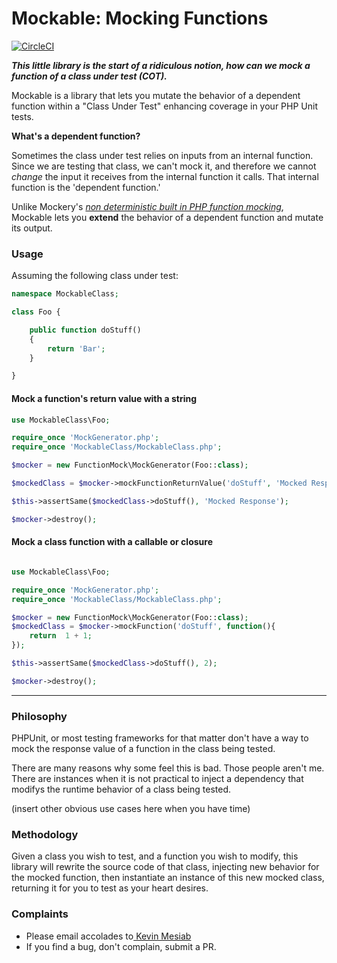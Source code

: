 # Mockable: Mocking Functions

[![CircleCI](https://dl.circleci.com/status-badge/img/gh/kmesiab/php-function-mocker/tree/main.svg?style=svg)](https://dl.circleci.com/status-badge/redirect/gh/kmesiab/php-function-mocker/tree/main)

***This little library is the start of a ridiculous notion, how can we mock a
function of a class under test (COT).***

Mockable is a library that lets you mutate the behavior of a dependent function 
within a "Class Under Test" enhancing coverage in your PHP Unit tests.


**What's a dependent function?**

Sometimes the class under test relies on inputs from an internal function.  Since we are
testing that class, we can't mock it, and therefore we cannot _change_ the input it receives
from the internal function it calls.  That internal function is the 'dependent function.'

Unlike Mockery's _[non deterministic built in PHP function mocking](https://github.com/php-mock/php-mock)_, Mockable lets you
**extend** the behavior of a dependent function and mutate its output.


### Usage

Assuming the following class under test:
```php
namespace MockableClass;

class Foo {

    public function doStuff()
    {
        return 'Bar';
    }

}
```


#### Mock a function's return value with a string
```php
use MockableClass\Foo;

require_once 'MockGenerator.php';
require_once 'MockableClass/MockableClass.php';

$mocker = new FunctionMock\MockGenerator(Foo::class);

$mockedClass = $mocker->mockFunctionReturnValue('doStuff', 'Mocked Response');

$this->assertSame($mockedClass->doStuff(), 'Mocked Response');

$mocker->destroy();

```

#### Mock a class function with a callable or closure
```php

use MockableClass\Foo;

require_once 'MockGenerator.php';
require_once 'MockableClass/MockableClass.php';

$mocker = new FunctionMock\MockGenerator(Foo::class);
$mockedClass = $mocker->mockFunction('doStuff', function(){
    return  1 + 1;
});

$this->assertSame($mockedClass->doStuff(), 2);

$mocker->destroy();

```
---

### Philosophy

PHPUnit, or most testing frameworks for that matter don't have a way
to mock the response value of a function in the class being tested.

There are many reasons why some feel this is bad.  Those people aren't me.
There are instances when it is not practical to inject a dependency
that modifys the runtime behavior of a class being tested.

(insert other obvious use cases here when you have time)

### Methodology

Given a class you wish to test, and a function you wish to modify, this 
library will rewrite the source code of that class, injecting new behavior
for the mocked function, then instantiate an instance of this new mocked
class, returning it for you to test as your heart desires.

### Complaints

- Please email accolades to[ Kevin Mesiab](mailto:kmesiab@gmail.com)
- If you find a bug, don't complain, submit a PR. 
